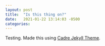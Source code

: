 ```yaml
---
layout: post
title:  "Is this thing on?"
date:   2021-01-22 13:14:03 -0500
categories:
---
```

Testing. Made this using [Cadre Jekyll Theme](https://stephenlee.info/jekyll-theme-cadre/).
